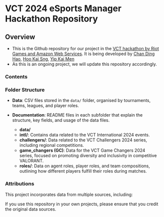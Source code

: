 # VCT 2024 eSports Manager Hackathon Repository

## Overview
- This is the Github repository for our project in the [VCT hackathon by Riot Games and Amazon Web Services](https://vcthackathon.devpost.com). It is being developed by [Chan Ding Hao](https://www.linkedin.com/in/dhchan/), [Hoo Kai Sng](https://www.linkedin.com/in/kai-sng-hoo-081a3622a/), [Yip Kai Men](https://www.linkedin.com/in/yipkaimen/)
- As this is an ongoing project, we will update this repository accordingly. 

### Contents

### Folder Structure
- **Data**: CSV files stored in the `data/` folder, organised by tournaments, teams, leagues, and player roles.
- **Documentation**: README files in each subfolder that explain the structure, key fields, and usage of the data files.

  - **data/**
  - **intl/**: Contains data related to the VCT International 2024 events.
  - **challengers/**: Data related to the VCT Challengers 2024 series, including regional competitions.
  - **game_changers (GC)**: Data for the VCT Game Changers 2024 series, focused on promoting diversity and inclusivity in competitive VALORANT.
  - **roles/**: Data on agent roles, player roles, and team compositions, outlining how different players fulfill their roles during matches.

### Attributions

This project incorporates data from multiple sources, including:

If you use this repository in your own projects, please ensure that you credit the original data sources.

